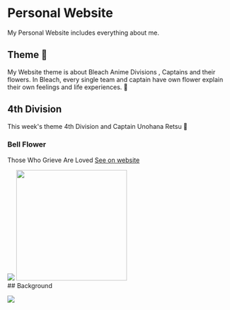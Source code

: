 # Personal Website
My Personal Website includes everything about me.

## Theme 🌇
My Website theme is about Bleach Anime Divisions , Captains and their flowers. In Bleach, every single team and captain have own flower explain their own feelings and life experiences. 🍃

## 4th Division
This week's theme 4th Division and Captain Unohana Retsu 🌹 

### <p>Bell Flower</p>
Those Who Grieve Are Loved
[See on website](https://tutku.vercel.app/?flowerSection=true)

<div>
  <img style="" src="https://tutku.vercel.app/img/divisions/4/flower/icon-full.png" />
  <img style="width: 250px;" src="https://tutku.vercel.app/img/divisions/4/flower/original.png" />
</div>
## Background

![](https://tutku.vercel.app/img/divisions/4/background.png)
